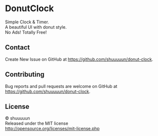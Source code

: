 # DonutClock

Simple Clock & Timer.  
A beautiful UI with donut style.  
No Ads! Totally Free!

## Contact

Create New Issue on GitHub at https://github.com/shuuuuun/donut-clock.

## Contributing

Bug reports and pull requests are welcome on GitHub at https://github.com/shuuuuun/donut-clock.

## License

© shuuuuun  
Released under the MIT license  
http://opensource.org/licenses/mit-license.php
